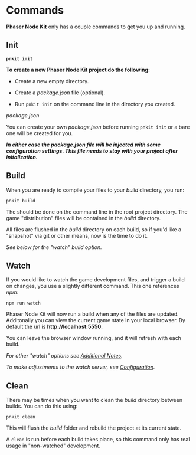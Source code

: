 
# Commands

__Phaser Node Kit__ only has a couple commands to get you up and running.

## Init

__`pnkit init`__

__To create a new Phaser Node Kit project do the following:__

 - Create a new empty directory.

 - Create a _package.json_ file (optional).

 - Run `pnkit init` on the command line in the directory you created.

 
_package.json_

You can create your own _package.json_ before running `pnkit init` or a bare one will be created for you.

___In either case the package.json file will be injected with some configuration settings. This file needs to stay with your project after initalization.___

## Build

When you are ready to compile your files to your _build_ directory, you run:

`pnkit build`

The should be done on the command line in the root project directory. The game "distribution" files will be contained in the _build_ directory.

All files are flushed in the _build_ directory on each build, so if you'd like a "snapshot" via git or other means, now is the time to do it.

_See below for the "watch" build option._

## Watch

If you would like to watch the game development files, and trigger a build on changes, you use a slightly different command. This one references _npm_:

`npm run watch`

Phaser Node Kit will now run a build when any of the files are updated. Additonally you can view the current game state in your local browser. By default the url is __http://localhost:5550__.

You can leave the browser window running, and it will refresh with each build.

_For other "watch" options see [Additional Notes](notes.md)._

_To make adjustments to the watch server, see [Configuration](config.md)._

## Clean

There may be times when you want to clean the _build_ directory between builds. You can do this using:

`pnkit clean`

This will flush the _build_ folder and rebuild the project at its current state.

A `clean` is run before each build takes place, so this command only has real usage in "non-watched" development.
